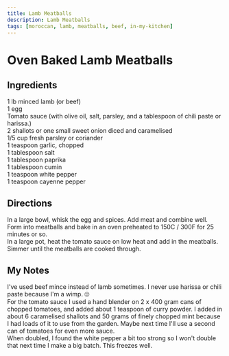 ```yaml
---
title: Lamb Meatballs
description: Lamb Meatballs
tags: [moroccan, lamb, meatballs, beef, in-my-kitchen]
---
```


# Oven Baked Lamb Meatballs

## Ingredients
1 lb minced lamb (or beef)  
1 egg  
Tomato sauce (with olive oil, salt, parsley, and a tablespoon of chili paste or harissa.)  
2 shallots or one small sweet onion diced and caramelised  
1/5 cup fresh parsley or coriander  
1 teaspoon garlic, chopped  
1 tablespoon salt  
1 tablespoon paprika  
1 tablespoon cumin  
1 teaspoon white pepper  
1 teaspoon cayenne pepper

## Directions
In a large bowl, whisk the egg and spices. Add meat and combine well. Form into meatballs and bake in an oven preheated to 150C / 300F for 25 minutes or so.  
In a large pot, heat the tomato sauce on low heat and add in the meatballs. Simmer until the meatballs are cooked through.

## My Notes
I've used beef mince instead of lamb sometimes. I never use harissa or chili paste because I'm a wimp. 🙄  
For the tomato sauce I used a hand blender on 2 x 400 gram cans of chopped tomatoes, and added about 1 teaspoon of curry powder. I added in about 6 caramelised shallots and 50 grams of finely chopped mint because I had loads of it to use from the garden. Maybe next time I'll use a second can of tomatoes for even more sauce.  
When doubled, I found the white pepper a bit too strong so I won't double that next time I make a big batch. This freezes well.